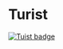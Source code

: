 # Turist

[![Tuist 
badge](https://img.shields.io/badge/Powered%20by-Tuist-blue)](https://tuist.io)
